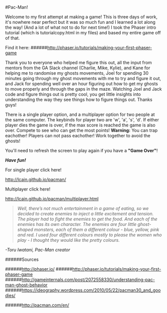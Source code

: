#Pac-Man!

Welcome to my first attempt at making a game! This is three days of work, it's nowhere near perfect but it was so much fun and I learned a lot along the way! (And a lot of what not to do for next time!) I took the Phaser intro tutorial (which is tutorialcopy.html in my files) and based my entire game off of that. 

Find it here:
######http://phaser.io/tutorials/making-your-first-phaser-game

Thank you to everyone who helped me figure this out, all the input from mentors from the GA Slack channel (Charlie, Mike, Kylie), and Kane for helping me to randomise my ghosts movements, Joel for spending 30 minutes going through my ghost movements with me to try and figure it out, and Jack for spending well over an hour figuring out how to get my ghosts to move properly and through the gaps in the maze. Watching Joel and Jack code and figure things out is pretty cool, you get little insights into understanding the way they see things how to figure things out. Thanks guys!

There is a single player option, and a multiplayer option for two people at the same computer. The keybinds for player two are 'w', 'a', 's', 'd'. If either player dies the game is over, if the max score is reached the game is also over. Compete to see who can get the most points! **Warning:** You can trap eachother! Players can not pass eachother! Work together to avoid the ghosts!

You'll need to refresh the screen to play again if you have a **"Game Over"**! 

***Have fun!***

For single player click here!

http://lcain.github.io/pacman/

Multiplayer click here!

http://lcain.github.io/pacman/multiplayer.html

>*Well, there’s not much entertainment in a game of eating, so we decided to create enemies to inject a little excitement and tension. The player had to fight the enemies to get the food. And each of the enemies has its own character. The enemies are four little ghost-shaped monsters, each of them a different colour - blue, yellow, pink and red. I used four different colours mostly to please the women who play - I thought they would like the pretty colours.*
>
*-Toru Iwatani, Pac-Man creator*




######Sources

######http://phaser.io/
######http://phaser.io/tutorials/making-your-first-phaser-game
######http://gameinternals.com/post/2072558330/understanding-pac-man-ghost-behavior
######https://ideography.wordpress.com/2010/05/22/pacman30_and_goodies/

######http://pacman.com/en/